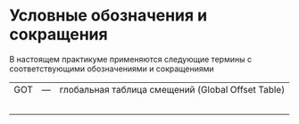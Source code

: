 # Условные обозначения и сокращения

В настоящем практикуме применяются следующие термины с соответствующими обозначениями и сокращениями

|  |  |  |
| :--- | :--- | :--- |
| GOT | — | глобальная таблица смещений \(Global Offset Table\) |
|  |  |  |
|  |  |  |
|  |  |  |
|  |  |  |
|  |  |  |



